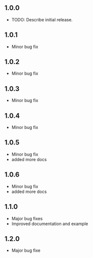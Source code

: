 ## 1.0.0

* TODO: Describe initial release.

## 1.0.1

* Minor bug fix

## 1.0.2

* Minor bug fix

## 1.0.3

* Minor bug fix

## 1.0.4

* Minor bug fix

## 1.0.5

* Minor bug fix
* added more docs

## 1.0.6

* Minor bug fix
* added more docs

## 1.1.0

* Major bug fixes
* Improved documentation and example

## 1.2.0

* Major bug fixe